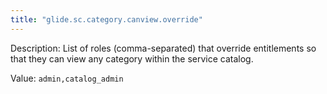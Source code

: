 ```yaml
---
title: "glide.sc.category.canview.override"
---
```


Description: List of roles (comma-separated) that override entitlements so that they can view any category within the service catalog.

Value: `admin,catalog_admin`
